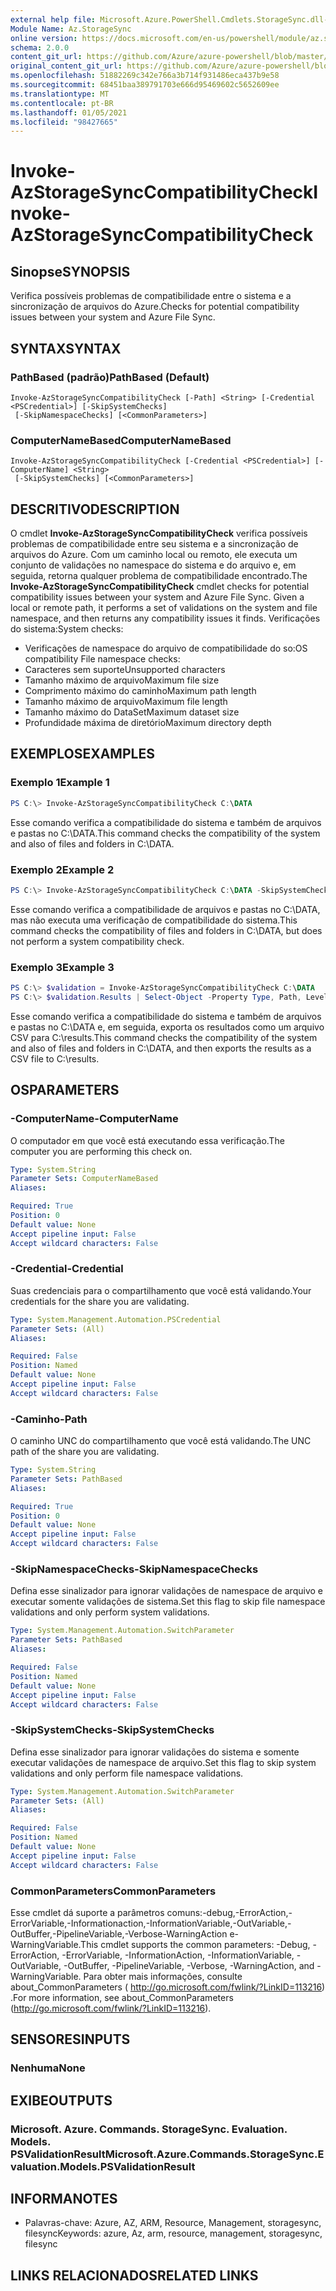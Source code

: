```yaml
---
external help file: Microsoft.Azure.PowerShell.Cmdlets.StorageSync.dll-Help.xml
Module Name: Az.StorageSync
online version: https://docs.microsoft.com/en-us/powershell/module/az.storagesync/invoke-azstoragesynccompatibilitycheck
schema: 2.0.0
content_git_url: https://github.com/Azure/azure-powershell/blob/master/src/StorageSync/StorageSync/help/Invoke-AzStorageSyncCompatibilityCheck.md
original_content_git_url: https://github.com/Azure/azure-powershell/blob/master/src/StorageSync/StorageSync/help/Invoke-AzStorageSyncCompatibilityCheck.md
ms.openlocfilehash: 51882269c342e766a3b714f931486eca437b9e58
ms.sourcegitcommit: 68451baa389791703e666d95469602c5652609ee
ms.translationtype: MT
ms.contentlocale: pt-BR
ms.lasthandoff: 01/05/2021
ms.locfileid: "98427665"
---
```

# <span data-ttu-id="4c51b-101">Invoke-AzStorageSyncCompatibilityCheck</span><span class="sxs-lookup"><span data-stu-id="4c51b-101">Invoke-AzStorageSyncCompatibilityCheck</span></span>

## <span data-ttu-id="4c51b-102">Sinopse</span><span class="sxs-lookup"><span data-stu-id="4c51b-102">SYNOPSIS</span></span>
<span data-ttu-id="4c51b-103">Verifica possíveis problemas de compatibilidade entre o sistema e a sincronização de arquivos do Azure.</span><span class="sxs-lookup"><span data-stu-id="4c51b-103">Checks for potential compatibility issues between your system and Azure File Sync.</span></span>

## <span data-ttu-id="4c51b-104">SYNTAX</span><span class="sxs-lookup"><span data-stu-id="4c51b-104">SYNTAX</span></span>

### <span data-ttu-id="4c51b-105">PathBased (padrão)</span><span class="sxs-lookup"><span data-stu-id="4c51b-105">PathBased (Default)</span></span>
```
Invoke-AzStorageSyncCompatibilityCheck [-Path] <String> [-Credential <PSCredential>] [-SkipSystemChecks]
 [-SkipNamespaceChecks] [<CommonParameters>]
```

### <span data-ttu-id="4c51b-106">ComputerNameBased</span><span class="sxs-lookup"><span data-stu-id="4c51b-106">ComputerNameBased</span></span>
```
Invoke-AzStorageSyncCompatibilityCheck [-Credential <PSCredential>] [-ComputerName] <String>
 [-SkipSystemChecks] [<CommonParameters>]
```

## <span data-ttu-id="4c51b-107">DESCRITIVO</span><span class="sxs-lookup"><span data-stu-id="4c51b-107">DESCRIPTION</span></span>
<span data-ttu-id="4c51b-108">O cmdlet **Invoke-AzStorageSyncCompatibilityCheck** verifica possíveis problemas de compatibilidade entre seu sistema e a sincronização de arquivos do Azure. Com um caminho local ou remoto, ele executa um conjunto de validações no namespace do sistema e do arquivo e, em seguida, retorna qualquer problema de compatibilidade encontrado.</span><span class="sxs-lookup"><span data-stu-id="4c51b-108">The **Invoke-AzStorageSyncCompatibilityCheck** cmdlet checks for potential compatibility issues between your system and Azure File Sync. Given a local or remote path, it performs a set of validations on the system and file namespace, and then returns any compatibility issues it finds.</span></span>
<span data-ttu-id="4c51b-109">Verificações do sistema:</span><span class="sxs-lookup"><span data-stu-id="4c51b-109">System checks:</span></span>
- <span data-ttu-id="4c51b-110">Verificações de namespace do arquivo de compatibilidade do so:</span><span class="sxs-lookup"><span data-stu-id="4c51b-110">OS compatibility File namespace checks:</span></span>
- <span data-ttu-id="4c51b-111">Caracteres sem suporte</span><span class="sxs-lookup"><span data-stu-id="4c51b-111">Unsupported characters</span></span>
- <span data-ttu-id="4c51b-112">Tamanho máximo de arquivo</span><span class="sxs-lookup"><span data-stu-id="4c51b-112">Maximum file size</span></span>
- <span data-ttu-id="4c51b-113">Comprimento máximo do caminho</span><span class="sxs-lookup"><span data-stu-id="4c51b-113">Maximum path length</span></span>
- <span data-ttu-id="4c51b-114">Tamanho máximo de arquivo</span><span class="sxs-lookup"><span data-stu-id="4c51b-114">Maximum file length</span></span>
- <span data-ttu-id="4c51b-115">Tamanho máximo do DataSet</span><span class="sxs-lookup"><span data-stu-id="4c51b-115">Maximum dataset size</span></span>
- <span data-ttu-id="4c51b-116">Profundidade máxima de diretório</span><span class="sxs-lookup"><span data-stu-id="4c51b-116">Maximum directory depth</span></span>

## <span data-ttu-id="4c51b-117">EXEMPLOS</span><span class="sxs-lookup"><span data-stu-id="4c51b-117">EXAMPLES</span></span>

### <span data-ttu-id="4c51b-118">Exemplo 1</span><span class="sxs-lookup"><span data-stu-id="4c51b-118">Example 1</span></span>
```powershell
PS C:\> Invoke-AzStorageSyncCompatibilityCheck C:\DATA
```

<span data-ttu-id="4c51b-119">Esse comando verifica a compatibilidade do sistema e também de arquivos e pastas no C:\DATA.</span><span class="sxs-lookup"><span data-stu-id="4c51b-119">This command checks the compatibility of the system and also of files and folders in C:\DATA.</span></span>

### <span data-ttu-id="4c51b-120">Exemplo 2</span><span class="sxs-lookup"><span data-stu-id="4c51b-120">Example 2</span></span>
```powershell
PS C:\> Invoke-AzStorageSyncCompatibilityCheck C:\DATA -SkipSystemChecks
```

<span data-ttu-id="4c51b-121">Esse comando verifica a compatibilidade de arquivos e pastas no C:\DATA, mas não executa uma verificação de compatibilidade do sistema.</span><span class="sxs-lookup"><span data-stu-id="4c51b-121">This command checks the compatibility of files and folders in C:\DATA, but does not perform a system compatibility check.</span></span>

### <span data-ttu-id="4c51b-122">Exemplo 3</span><span class="sxs-lookup"><span data-stu-id="4c51b-122">Example 3</span></span>
```powershell
PS C:\> $validation = Invoke-AzStorageSyncCompatibilityCheck C:\DATA
PS C:\> $validation.Results | Select-Object -Property Type, Path, Level, Description, Result | Export-Csv -Path C:\results.csv -Encoding utf8
```

<span data-ttu-id="4c51b-123">Esse comando verifica a compatibilidade do sistema e também de arquivos e pastas no C:\DATA e, em seguida, exporta os resultados como um arquivo CSV para C:\results.</span><span class="sxs-lookup"><span data-stu-id="4c51b-123">This command checks the compatibility of the system and also of files and folders in C:\DATA, and then exports the results as a CSV file to C:\results.</span></span>

## <span data-ttu-id="4c51b-124">OS</span><span class="sxs-lookup"><span data-stu-id="4c51b-124">PARAMETERS</span></span>

### <span data-ttu-id="4c51b-125">-ComputerName</span><span class="sxs-lookup"><span data-stu-id="4c51b-125">-ComputerName</span></span>
<span data-ttu-id="4c51b-126">O computador em que você está executando essa verificação.</span><span class="sxs-lookup"><span data-stu-id="4c51b-126">The computer you are performing this check on.</span></span>

```yaml
Type: System.String
Parameter Sets: ComputerNameBased
Aliases:

Required: True
Position: 0
Default value: None
Accept pipeline input: False
Accept wildcard characters: False
```

### <span data-ttu-id="4c51b-127">-Credential</span><span class="sxs-lookup"><span data-stu-id="4c51b-127">-Credential</span></span>
<span data-ttu-id="4c51b-128">Suas credenciais para o compartilhamento que você está validando.</span><span class="sxs-lookup"><span data-stu-id="4c51b-128">Your credentials for the share you are validating.</span></span>

```yaml
Type: System.Management.Automation.PSCredential
Parameter Sets: (All)
Aliases:

Required: False
Position: Named
Default value: None
Accept pipeline input: False
Accept wildcard characters: False
```

### <span data-ttu-id="4c51b-129">-Caminho</span><span class="sxs-lookup"><span data-stu-id="4c51b-129">-Path</span></span>
<span data-ttu-id="4c51b-130">O caminho UNC do compartilhamento que você está validando.</span><span class="sxs-lookup"><span data-stu-id="4c51b-130">The UNC path of the share you are validating.</span></span>

```yaml
Type: System.String
Parameter Sets: PathBased
Aliases:

Required: True
Position: 0
Default value: None
Accept pipeline input: False
Accept wildcard characters: False
```

### <span data-ttu-id="4c51b-131">-SkipNamespaceChecks</span><span class="sxs-lookup"><span data-stu-id="4c51b-131">-SkipNamespaceChecks</span></span>
<span data-ttu-id="4c51b-132">Defina esse sinalizador para ignorar validações de namespace de arquivo e executar somente validações de sistema.</span><span class="sxs-lookup"><span data-stu-id="4c51b-132">Set this flag to skip file namespace validations and only perform system validations.</span></span>

```yaml
Type: System.Management.Automation.SwitchParameter
Parameter Sets: PathBased
Aliases:

Required: False
Position: Named
Default value: None
Accept pipeline input: False
Accept wildcard characters: False
```

### <span data-ttu-id="4c51b-133">-SkipSystemChecks</span><span class="sxs-lookup"><span data-stu-id="4c51b-133">-SkipSystemChecks</span></span>
<span data-ttu-id="4c51b-134">Defina esse sinalizador para ignorar validações do sistema e somente executar validações de namespace de arquivo.</span><span class="sxs-lookup"><span data-stu-id="4c51b-134">Set this flag to skip system validations and only perform file namespace validations.</span></span>

```yaml
Type: System.Management.Automation.SwitchParameter
Parameter Sets: (All)
Aliases:

Required: False
Position: Named
Default value: None
Accept pipeline input: False
Accept wildcard characters: False
```

### <span data-ttu-id="4c51b-135">CommonParameters</span><span class="sxs-lookup"><span data-stu-id="4c51b-135">CommonParameters</span></span>
<span data-ttu-id="4c51b-136">Esse cmdlet dá suporte a parâmetros comuns:-debug,-ErrorAction,-ErrorVariable,-Informationaction,-InformationVariable,-OutVariable,-OutBuffer,-PipelineVariable,-Verbose-WarningAction e-WarningVariable.</span><span class="sxs-lookup"><span data-stu-id="4c51b-136">This cmdlet supports the common parameters: -Debug, -ErrorAction, -ErrorVariable, -InformationAction, -InformationVariable, -OutVariable, -OutBuffer, -PipelineVariable, -Verbose, -WarningAction, and -WarningVariable.</span></span> <span data-ttu-id="4c51b-137">Para obter mais informações, consulte about_CommonParameters ( http://go.microsoft.com/fwlink/?LinkID=113216) .</span><span class="sxs-lookup"><span data-stu-id="4c51b-137">For more information, see about_CommonParameters (http://go.microsoft.com/fwlink/?LinkID=113216).</span></span>

## <span data-ttu-id="4c51b-138">SENSORES</span><span class="sxs-lookup"><span data-stu-id="4c51b-138">INPUTS</span></span>

### <span data-ttu-id="4c51b-139">Nenhuma</span><span class="sxs-lookup"><span data-stu-id="4c51b-139">None</span></span>

## <span data-ttu-id="4c51b-140">EXIBE</span><span class="sxs-lookup"><span data-stu-id="4c51b-140">OUTPUTS</span></span>

### <span data-ttu-id="4c51b-141">Microsoft. Azure. Commands. StorageSync. Evaluation. Models. PSValidationResult</span><span class="sxs-lookup"><span data-stu-id="4c51b-141">Microsoft.Azure.Commands.StorageSync.Evaluation.Models.PSValidationResult</span></span>

## <span data-ttu-id="4c51b-142">INFORMA</span><span class="sxs-lookup"><span data-stu-id="4c51b-142">NOTES</span></span>
* <span data-ttu-id="4c51b-143">Palavras-chave: Azure, AZ, ARM, Resource, Management, storagesync, filesync</span><span class="sxs-lookup"><span data-stu-id="4c51b-143">Keywords: azure, Az, arm, resource, management, storagesync, filesync</span></span>

## <span data-ttu-id="4c51b-144">LINKS RELACIONADOS</span><span class="sxs-lookup"><span data-stu-id="4c51b-144">RELATED LINKS</span></span>
